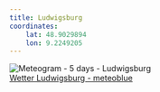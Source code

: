 ```yaml
---
title: Ludwigsburg
coordinates:
    lat: 48.9029894
    lon: 9.2249205
---
```

<img src="//my.meteoblue.com/visimage/meteogram_web?look=KILOMETER_PER_HOUR%2CCELSIUS%2CMILLIMETER&apikey=5838a18e295d&temperature=C&windspeed=kmh&precipitationamount=mm&winddirection=3char&city=Ludwigsburg&iso2=de&lat=48.897301&lon=9.191610&asl=298&tz=Europe%2FBerlin&lang=de&sig=45ac1dc90827a288b83119ea77e4a9ea" srcset="//my.meteoblue.com/visimage/meteogram_web_hd?look=KILOMETER_PER_HOUR%2CCELSIUS%2CMILLIMETER&apikey=5838a18e295d&temperature=C&windspeed=kmh&precipitationamount=mm&winddirection=3char&city=Ludwigsburg&iso2=de&lat=48.897301&lon=9.191610&asl=298&tz=Europe%2FBerlin&lang=de&sig=4ebe812c7d2ec4d63886a38dbeccfadc 1.4x" alt="Meteogram - 5 days - Ludwigsburg"><a href="https://www.meteoblue.com/de/wetter/woche/ludwigsburg_deutschland_2875392" target="_blank" style="display: block;">Wetter Ludwigsburg - meteoblue</a>
